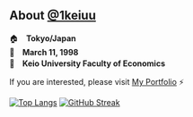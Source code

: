 <!-- ### Hi there 👋 -->

<!--
**ikkei12/ikkei12** is a ✨ _special_ ✨ repository because its `README.md` (this file) appears on your GitHub profile.

Here are some ideas to get you started:
-->
## About [@1keiuu](https://twitter.com/1keiuu)</span>
🏠　**Tokyo/Japan**  
🎂　**March 11, 1998**    
🏫　**Keio University Faculty of Economics**

If you are interested, please visit [My Portfolio](https://1k-cove.com) ⚡️

[![Top Langs](https://github-readme-stats.vercel.app/api/top-langs/?username=1keiuu&layout=compact&langs_count=6&hide_border=true&title_color=0366D6)](https://github.com/anuraghazra/github-readme-stats) [![GitHub Streak](http://github-readme-streak-stats.herokuapp.com?user=1keiuu&theme=vue&hide_border=true)](https://git.io/streak-stats)
